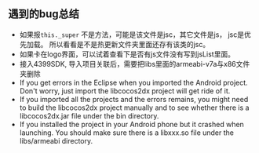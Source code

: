 ## 遇到的bug总结
- 如果报`this._super` 不是方法，可能是该文件是jsc，其它文件是js， jsc是优先加载。
所以看看是不是热更新文件夹里面还存有该类的jsc。
- 如果卡在logo界面，可以试着查看下是否有js文件没有写到jsList里面。
- 接入4399SDK, 导入项目关联后，需要把libs里面的armeabi-v7a与x86文件夹删除
- If you get errors in the Eclipse when you imported the Android project. Don't worry, just import the libcocos2dx project will get ride of it.
- If you imported all the projects and the errors remains, you might need to build the libcocos2dx project manually and to see whether there is a libcocos2dx.jar file under the bin directory.
- If you installed the project in your Android phone but it crashed when launching. You should make sure there is a libxxx.so file under the libs/armeabi directory.